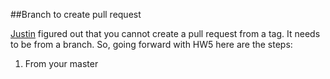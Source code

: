##Branch to create pull request

[Justin](https://github.com/jmcdowell) figured out that you cannot create a pull request from a tag. It needs to be from a branch. So, going forward with HW5 here are the steps:

1. From your master 

